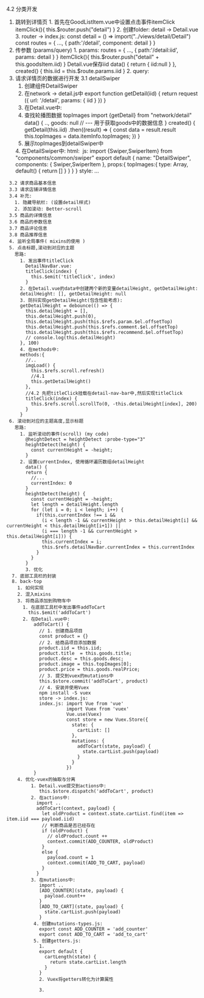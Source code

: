4.2 分类开发
  1. 跳转到详情页
    1. 首先在GoodListItem.vue中设置点击事件itemClick
      itemClick(){
        this.$router.push("detail")
      }
    2. 创建folder: detail -> Detail.vue
    3. router -> index.js:
         const detail = () => import("../views/detail/Detail")
         const routes = {
         ...,
           {
             path:'/detail',
             component: detail
           }
         }
   2. 传参数 (params/query)
     1. params:
              routes = {
                ...,
                {
                  path:'/detail:iid',
                  params: detail
                }
              }
              itemClick(){
                this.$router.push("detail" + this.goodsItem.iid)
              }
              Detail.vue保存iid
              data() {
                return {
                  iid:null
                }
              },
              created() {
                this.iid = this.$route.params.iid
              }
     2. query:
   3. 请求详情页的数据进行开发
     3.1 detailSwiper
       1. 创建组件DetailSwiper
       2. 在network -> detail.js中
         export function getDetail(iid) {
           return request ({
             url: '/detail',
             params: {
               iid
             }
           })
         }   
       3. 在Detail.vue中:
         1. 查找轮播图数据 topImages
         import {getDetail} from "network/detail"
         data() {
           ..,
           goods: null     // --- 用于获取goods中的数据信息
         }
         created() {
           getDetail(this.iid)
             .then((result) => {
               const data = result.result
               this.topImages = data.itemInfo.topImages;
             })
         }
         2. 展示topImages到detailSwiper中
         <detail-swiper :top-images="topImages"/>
       4. 在DetailSwiper中:
         html:
           <swiper>
             <swiper-item v-for="item in topImages" :key="item">
               <img :src="item" alt="">
             </swiper-item>
           </swiper>
         js:
           import {Swiper,SwiperItem} from "components/common/swiper"
           export default {
             name: "DetailSwiper",
             components: {
               Swiper,SwiperItem
             },
             props:{
               topImages:{
                 type: Array,
                 default() {
                   return []
                 }
               }
             }
           }
         style: ...
     3.2 请求商品基本信息
     3.3 请求店铺详情信息
     3.4 补充:
       1. 隐藏导航栏: (设置detail样式)
       2. 添加滚动: Better-scroll
     3.5 商品的详情信息
     3.6 商品的参数信息
     3.7 商品评论信息
     3.8 商品推荐信息
     4. 监听全局事件( mixins的使用 )
     5. 点击标题,滚动到对应的主题
       思路:
         1. 发出事件titleClick
           DetailNavBar.vue:
           titleClick(index) {
             this.$emit('titleClick', index)
           }
         2. 在Detail.vue的data中创建两个新的变量detailHeight, getDetailHeight:
         detailHeight: [], getDetailHeight: null
         3. 防抖实现getDetailHeight(包含性能考虑):
         getDetailHeight = debounce(() => {
           this.detailHeight = [],
           this.detailHeight.push(0),
           this.detailHeight.push(this.$refs.param.$el.offsetTop)
           this.detailHeight.push(this.$refs.comment.$el.offsetTop)
           this.detailHeight.push(this.$refs.recommend.$el.offsetTop)
           // console.log(this.detailHeight)
         }, 100)
         4. 在methods中:
         methods:{
           //..
           imgLoad() {
             this.$refs.scroll.refresh()
             //4.1
             this.getDetailHeight()
           },
           //4.2 先把titleClick挂载在detail-nav-bar中,然后实现titleClick
           titleClick(index) {
             this.$refs.scroll.scrollTo(0, -this.detailHeight[index], 200)
           }
         }
     6. 滚动到对应的主题高度,显示标题
       思路:
         1. 监听滚动的事件(scroll) (my code)
           @heightDetect = heightDetect :probe-type="3"
           heightDetect(height) {
             const currentHeight = -height;                       
           }
         2. 设置currentIndex, 使用循环遍历数组detailHeight
           data() {
           return {
             //...
             currentIndex: 0
           }
           heightDetect(height) {
             const currentHeight = -height;  
             let length = detailHeight.length
             for (let i = 0; i < length; i++) {
               if(this.currentIndex !== i &&
                 (i < length -1 && currentHeight > this.detailHeight[i] && currentHeight < this.detailHeight[i+1]) ||
                 (i === length -1 && currentHeight > this.detailHeight[i])) {
                 this.currentIndex = i;
                 this.$refs.detailNavBar.currentIndex = this.currentIndex
               }
             }                     
           }
           3. 优化
      7. 底部工具栏的封装
      8. back-top
        1. 如何实现
        2. 混入mixins
        3. 将商品添加到购物车中
          1. 在底部工具栏中发出事件addToCart
            this.$emit('addToCart')
          2. 在Detail.vue中:
              addToCart() {
                // 1. 创建商品项目
                const product = {}
                // 2. 给商品项目添加数据
                product.iid = this.iid;
                product.title  = this.goods.title;
                product.desc = this.goods.desc;
                product.image = this.topImages[0];
                product.price = this.goods.realPrice;
                // 3. 提交到vuex的mutations中
                this.$store.commit('addToCart', product)
                // 4. 安装并使用Vuex
                npm install -S vuex
                store -> index.js:
                index.js: import Vue from 'vue'
                          import Vuex from 'vuex'
                          Vue.use(Vuex)
                          const store = new Vuex.Store({
                            state: {
                              cartList: []  
                            },
                            mutations: {
                              addToCart(state, payload) {
                                state.cartList.push(payload)
                              }
                            }  
                          })
              }
        4. 优化-vuex的抽取与分离
             1. Detail.vue提交到actions中:
                this.$store.dispatch('addToCart', product)
             2. 在actions中:
               import ..
               addToCart(context, payload) {
                 let oldProduct = context.state.cartList.find(item => item.iid === payload.iid)
                 // 判断商品是否已经存在
                 if (oldProduct) {
                   // oldProduct.count ++
                   context.commit(ADD_COUNTER, oldProduct)
                 }
                 else {
                   payload.count = 1
                   context.commit(ADD_TO_CART, payload)
                 }
               }
             3. 在mutations中:
                import ..
                [ADD_COUNTER](state, payload) {
                  payload.count++
                }
                [ADD_TO_CART](state, payload) {
                  state.cartList.push(payload)
                }
              4. 创建mutations-types.js:
                export const ADD_COUNTER = 'add_counter'
                export const ADD_TO_CART = 'add_to_cart'  
              5. 创建getters.js:
                1.  
                export default {
                  cartLength(state) {
                    return state.cartList.length
                  }
                }
                2. Vuex将getters转化为计算属性
                  
                3.

